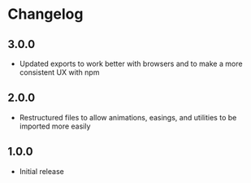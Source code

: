 # Changelog

## 3.0.0

- Updated exports to work better with browsers and to make a more consistent UX with npm

## 2.0.0

- Restructured files to allow animations, easings, and utilities to be imported more easily

## 1.0.0

- Initial release
